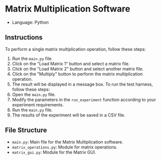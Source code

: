 # Matrix Multiplication Software
- Language: Python
## Instructions
To perform a single matrix multiplication operation, follow these steps:
1. Run the `main.py` file.
2. Click on the "Load Matrix 1" button and select a matrix file.
3. Click on the "Load Matrix 2" button and select another matrix file.
4. Click on the "Multiply" button to perform the matrix multiplication operation.
5. The result will be displayed in a message box.
To run the test harness, follow these steps:
1. Open the `main.py` file.
2. Modify the parameters in the `run_experiment` function according to your experiment requirements.
3. Run the `main.py` file.
4. The results of the experiment will be saved in a CSV file.
## File Structure
- `main.py`: Main file for the Matrix Multiplication software.
- `matrix_operations.py`: Module for matrix operations.
- `matrix_gui.py`: Module for the Matrix GUI.
